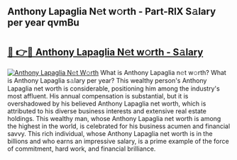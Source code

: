 ## Anthony Lapaglia N𝚎t w𝚘rth - Part-RlX S𝚊lary per year qvmBu

# <h2><a href="http://gc2fq12.nevu.top/?p=Anthony+Lapaglia">🔗 👉🔴 Anthony Lapaglia N𝚎t w𝚘rth - S𝚊lary</a></h2>

[![Anthony Lapaglia N𝚎t W𝚘rth](https://i.imgur.com/Oavwk0R.jpeg)](http://gc2fq12.nevu.top/?p=Anthony+Lapaglia)
What is Anthony Lapaglia n𝚎t w𝚘rth? What is Anthony Lapaglia s𝚊lary per year?
This wealthy person's Anthony Lapaglia net worth is considerable, positioning him among the industry's most affluent. His annual compensation is substantial, but it is overshadowed by his believed Anthony Lapaglia net worth, which is attributed to his diverse business interests and extensive real estate holdings. This wealthy man, whose Anthony Lapaglia net worth is among the highest in the world, is celebrated for his business acumen and financial savvy. This rich individual, whose Anthony Lapaglia net worth is in the billions and who earns an impressive salary, is a prime example of the force of commitment, hard work, and financial brilliance.

